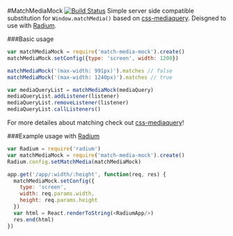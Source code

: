 #MatchMediaMock [![Build Status](https://travis-ci.org/azazdeaz/match-media-mock.svg?branch=master)](https://travis-ci.org/azazdeaz/match-media-mock)
Simple server side compatible substitution for ```Window.matchMedia()``` based on [css-mediaquery].
Deisgned to use with [Radium].

###Basic usage
```javascript
var matchMediaMock = require('match-media-mock').create()
matchMediaMock.setConfig({type: 'screen', width: 1200})

matchMediaMock('(max-width: 991px)').matches // false
matchMediaMock('(max-width: 1240px)').matches // true

var mediaQueryList = matchMediaMock(mediaQuery)
mediaQueryList.addListener(listener)
mediaQueryList.removeListener(listener)
mediaQueryList.callListeners()
```

For more detailes about matching check out [css-mediaquery]!

###Example usage with [Radium]
```javascript
var Radium = require('radium')
var matchMediaMock = require('match-media-mock').create()
Radium.config.setMatchMedia(matchMediaMock)

app.get('/app/:width/:height', function(req, res) {
  matchMediaMock.setConfig({
    type: 'screen',
    width: req.params.width,
    height: req.params.height
  })
  var html = React.renderToString(<RadiumApp/>)
  res.end(html)
})
```

[Radium]: https://github.com/FormidableLabs/radium
[css-mediaquery]: https://github.com/ericf/css-mediaquery
